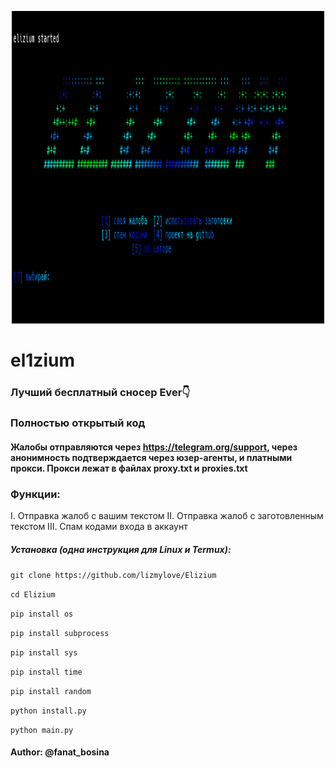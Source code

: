 <p align="center">
<img src="https://github.com/lizmylove/Elizium/blob/main/Screenshot_20241011-172119~2.png", width="500", height="500">
</p>


# el1zium
### Лучший бесплатный сносер Ever👇

### Полностью открытый код

#### Жалобы отправляются через https://telegram.org/support, через анонимность подтверждается через юзер-агенты, и платными прокси. Прокси лежат в файлах proxy.txt и proxies.txt

### Функции:
I. Отправка жалоб с вашим текстом
II. Отправка жалоб с заготовленным текстом
III. Спам кодами входа в аккаунт









##### Установка (одна инструкция для Linux и Termux):

`git clone https://github.com/lizmylove/Elizium`

`cd Elizium`

`pip install os`

`pip install subprocess`

`pip install sys`

`pip install time`

`pip install random`

`python install.py`

`python main.py`



#### Author: @fanat_bosina
